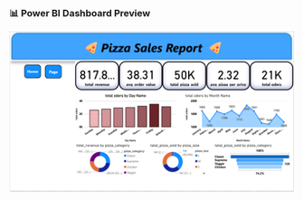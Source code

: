 ### 📊 Power BI Dashboard Preview

[![Power BI Dashboard](Screenshot%202025-10-29%20213443.png)](https://app.powerbi.com/view?r=eyJrIjoiMGJmNDdlNmEtNDVjNi00OWU1LWExM2EtOTljOTdkOWMwZTBkIiwidCI6IjdjMDg4NjllLWQzN2QtNDAyMi1hYzcwLTc0NmFjZmFhZGViYiJ9)
